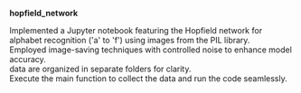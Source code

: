 **hopfield_network**

Implemented a Jupyter notebook featuring the Hopfield network for alphabet recognition ('a' to 'f') using images from the PIL library.  
Employed image-saving techniques with controlled noise to enhance model accuracy.  
data are organized in separate folders for clarity.  
Execute the main function to collect the data and run the code seamlessly.
